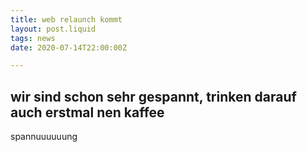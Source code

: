 ```yaml
---
title: web relaunch kommt
layout: post.liquid
tags: news
date: 2020-07-14T22:00:00Z

---
```

wir sind schon sehr gespannt, trinken darauf auch erstmal nen kaffee
---
spannuuuuuung
